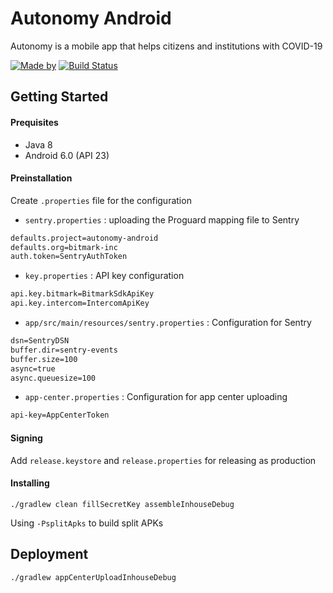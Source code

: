 # Autonomy Android

Autonomy is a mobile app that helps citizens and institutions with COVID-19

[![Made by](https://img.shields.io/badge/Made%20by-Bitmark%20Inc-lightgrey.svg)](https://bitmark.com)
[![Build Status](https://travis-ci.org/bitmark-inc/autonomy-android.svg?branch=master)](https://travis-ci.org/github/bitmark-inc/autonomy-android)

## Getting Started

#### Prequisites

- Java 8
- Android 6.0 (API 23)

#### Preinstallation

Create `.properties` file for the configuration
- `sentry.properties` : uploading the Proguard mapping file to Sentry
```xml
defaults.project=autonomy-android
defaults.org=bitmark-inc
auth.token=SentryAuthToken
```
- `key.properties` : API key configuration
```xml
api.key.bitmark=BitmarkSdkApiKey
api.key.intercom=IntercomApiKey
```
- `app/src/main/resources/sentry.properties` : Configuration for Sentry
```xml
dsn=SentryDSN
buffer.dir=sentry-events
buffer.size=100
async=true
async.queuesize=100
```
- `app-center.properties` : Configuration for app center uploading
```xml
api-key=AppCenterToken
```

#### Signing
Add `release.keystore` and `release.properties` for releasing as production

#### Installing

`./gradlew clean fillSecretKey assembleInhouseDebug`

Using `-PsplitApks` to build split APKs

## Deployment
`./gradlew appCenterUploadInhouseDebug`
